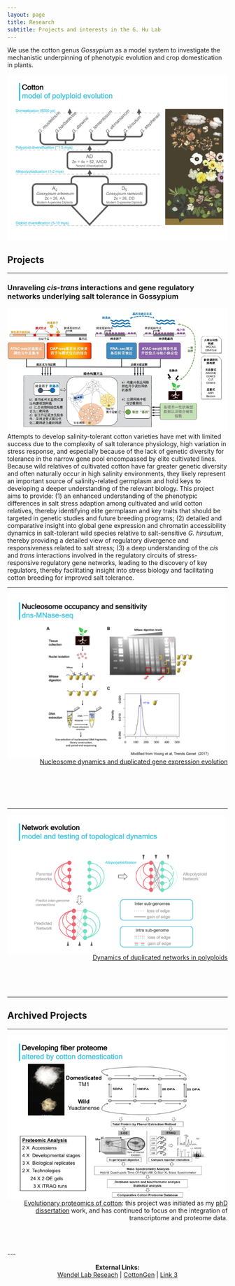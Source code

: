 ```yaml
---
layout: page
title: Research
subtitle: Projects and interests in the G. Hu Lab
---
```


We use the cotton genus *Gossypium* as a model system to investigate the mechanistic underpinning of phenotypic evolution and crop domestication in plants.

![](/research/cottonModel.png)

## Projects
---
### Unraveling *cis*-*trans* interactions and gene regulatory networks underlying salt tolerance in Gossypium
![](/research/saltnet.png)  
Attempts to develop salinity-tolerant cotton varieties have met with limited success due to the complexity of salt tolerance physiology, high variation in stress response, and especially because of the lack of genetic diversity for tolerance in the narrow gene pool encompassed by elite cultivated lines. Because wild relatives of cultivated cotton have far greater genetic diversity and often naturally occur in high salinity environments, they likely represent an important source of salinity-related germplasm and hold keys to developing a deeper understanding of the relevant biology. This project aims to provide: (1) an enhanced understanding of the phenotypic differences in salt stress adaption among cultivated and wild cotton relatives, thereby identifying elite germplasm and key traits that should be targeted in genetic studies and future breeding programs; (2) detailed and comparative insight into global gene expression and chromatin accessibility dynamics in salt-tolerant wild species relative to salt-sensitive *G. hirsutum*, thereby providing a detailed view of regulatory divergence and responsiveness related to salt stress; (3) a deep understanding of the *cis* and *trans* interactions involved in the regulatory circuits of stress-responsive regulatory gene networks, leading to the discovery of key regulators, thereby facilitating insight into stress biology and facilitating cotton breeding for improved salt tolerance.

---
   
<p align="left">
  <img align="left" src="/research/dns.png" width="500">
</p>

<p align="right">
  <br><br><br><br><br><br>
  <a href="/research/nucleosomeEvo">Nucleosome dynamics and duplicated gene expression evolution</a>
  <br><br><br><br><br><br>
</p>

---
   
<p align="left">
  <img align="left" src="/research/NetworkEvo.png" width="500">
</p>

<p align="right">
  <br><br><br><br><br>
  <a href="/research/NetworkEvo">Dynamics of duplicated networks in polyploids</a>
  <br><br><br><br><br>
</p>

---
## Archived Projects
---
<p align="left">
  <img align="left" src="/research/proteomics.png" width="500">
</p>
<p align="right">
  <br><br><br><br>
  <a href="/research/proteomics">Evolutionary proteomics of cotton</a>: this project was initiated as my <a href="http://lib.dr.iastate.edu/etd/13415/">phD dissertation</a> work, and has continued to focus on the integration of transcriptome and proteome data.
  <br><br><br><br>
</p>
---

<div>
<p align="center">
  <b>External Links:</b><br>
  <a href="http://www.eeob.iastate.edu/faculty/WendelJ/research.htm">Wendel Lab Reseach</a> |
  <a href="https://www.cottongen.org">CottonGen</a> |
  <a href="#">Link 3</a>
  <br><br>
</p>
</div>
